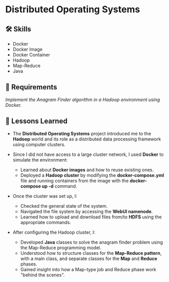 # Distributed Operating Systems

## 🛠 Skills
- Docker
- Docker Image
- Docker Container
- Hadoop
- Map-Reduce
- Java

## 📝 Requirements
*Implement the Anagram Finder algorithm in a Hadoop environment using Docker.*

## 📖 Lessons Learned
- The **Distributed Operating Systems** project introduced me to the **Hadoop** world and its role as a distributed data processing framework using computer clusters.

- Since I did not have access to a large cluster network, I used **Docker** to simulate the environment:
  - Learned about **Docker images** and how to reuse existing ones.
  - Deployed a **Hadoop cluster** by modifying the **docker-compose.yml** file and running containers from the image with the **docker-compose up -d** command.

- Once the cluster was set up, I:
  - Checked the general state of the system.
  - Navigated the file system by accessing the **WebUI namenode**.
  - Learned how to upload and download files from/to **HDFS** using the appropriate commands.

- After configuring the Hadoop cluster, I:
  - Developed **Java** classes to solve the anagram finder problem using the Map-Reduce programming model.
  - Understood how to structure classes for the **Map-Reduce pattern**, with a main class, and separate classes for the **Map** and **Reduce** phases.
  - Gained insight into how a Map-type job and Reduce phase work "behind the scenes".
